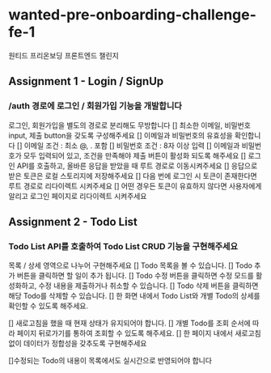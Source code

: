 # wanted-pre-onboarding-challenge-fe-1
원티드 프리온보딩 프론트엔드 챌린지


## Assignment 1 - Login / SignUp
### /auth 경로에 로그인 / 회원가입 기능을 개발합니다
로그인, 회원가입을 별도의 경로로 분리해도 무방합니다
[] 최소한 이메일, 비밀번호 input, 제출 button을 갖도록 구성해주세요
[] 이메일과 비밀번호의 유효성을 확인합니다
[] 이메일 조건 : 최소 @, . 포함
[] 비밀번호 조건 : 8자 이상 입력
[] 이메일과 비밀번호가 모두 입력되어 있고, 조건을 만족해야 제출 버튼이 활성화 되도록 해주세요
[] 로그인 API를 호출하고, 올바른 응답을 받았을 때 루트 경로로 이동시켜주세요
[] 응답으로 받은 토큰은 로컬 스토리지에 저장해주세요
[] 다음 번에 로그인 시 토큰이 존재한다면 루트 경로로 리다이렉트 시켜주세요
[] 어떤 경우든 토큰이 유효하지 않다면 사용자에게 알리고 로그인 페이지로 리다이렉트 시켜주세요

## Assignment 2 - Todo List
### Todo List API를 호출하여 Todo List CRUD 기능을 구현해주세요

 목록 / 상세 영역으로 나누어 구현해주세요
[] Todo 목록을 볼 수 있습니다.
[] Todo 추가 버튼을 클릭하면 할 일이 추가 됩니다.
[] Todo 수정 버튼을 클릭하면 수정 모드를 활성화하고, 수정 내용을 제출하거나 취소할 수 있습니다.
[] Todo 삭제 버튼을 클릭하면 해당 Todo를 삭제할 수 있습니다.
[] 한 화면 내에서 Todo List와 개별 Todo의 상세를 확인할 수 있도록 해주세요.

[] 새로고침을 했을 때 현재 상태가 유지되어야 합니다.
[] 개별 Todo를 조회 순서에 따라 페이지 뒤로가기를 통하여 조회할 수 있도록 해주세요.
[] 한 페이지 내에서 새로고침 없이 데이터가 정합성을 갖추도록 구현해주세요

[]수정되는 Todo의 내용이 목록에서도 실시간으로 반영되어야 합니다
